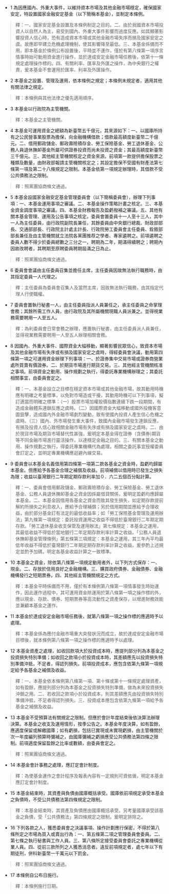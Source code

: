 * 1 為因應國內、外重大事件，以維持資本市場及其他金融市場穩定，確保國家安定，特設置國家金融安定基金（以下簡稱本基金），並制定本條例。

> 釋：一、國家安定基金設置及本條例制定之目的。二、由於我國資本市場投資人以自然人為主，易受到國內、外重大事件影響而過度反應。如其顯著影響投資人信心時，恐有造成資本市場或其他金融市場失序而損及國家安定之虞。故應即早建立危機處理機制，使其影響降至最低。三、本基金係備而不用，即本基金於條例公布設置後，平時並不運作，僅於有第八條第一項序言情事時始可動用資金進行操作，並於達成安定金融市場任務後，依第十一條規定處理操作標的。四、有關利率、匯率及外匯之操作，為中央銀行之權責，爰本基金不會運用於匯率、利率及外匯操作。

* 2 本基金之設置、管理及運用，依本條例之規定；本條例未規定者，適用其他有關法律之規定。

> 釋：本條例與其他法律之優先適用順序。

* 3 本基金以行政院為主管機關。

> 釋：本基金之主管機關。

* 4 本基金可運用資金之總額為新臺幣五千億元，其來源如下：一、以國庫所持有之公民營事業股票為擔保，向金融機構借款；借款最高額度新臺幣二千億元。二、借用郵政儲金、郵政壽險積存金、勞工保險基金、勞工退休基金、公務人員退休撫卹基金所屬可供證券投資而尚未投資之資金；其最高額度新臺幣三千億元。三、其他經主管機關核定之資金來源。前項第一款提供擔保股票之種類及數量，由財政部報請主管機關核定之；其設定擔保不受國有財產法第七條第一項及第二十八條規定之限制。本基金依第一項規定辦理時，其借款不受公共債務法之限制。

> 釋：照黨團協商條文通過。

* 5 本基金設國家金融安定基金管理委員會（以下簡稱委員會），辦理下列事項：一、本基金運用事項之審議。二、本基金操作策略計畫之核定。三、本基金資金調度事項之審議。四、本基金財務報告及盈虧撥補之審議。五、其他有關本基金管理、運用及公告事項之核定。委員會置委員十一人至十三人，其中一人為主任委員，由行政院副院長兼任，其餘委員由中央銀行總裁、財政部部長、交通部部長、行政院主計處主計長、行政院勞工委員會主任委員、銓敘部部長兼任及由主管機關就立法院各黨團推荐之學者、專家遴聘之。前項遴聘之委員人數不得少於委員總數之三分之一，聘期為二年，期滿得續聘之；聘期內因故改聘者，其聘期至原聘委員聘期屆滿之日為止。

> 釋：照黨團協商條文通過。

* 6 委員會會議由主任委員召集並擔任主席，主任委員因故無法執行職務時，由其指定委員一人代理之。

> 釋：主任委員為委員會召集人及當然主席，因故無法執行職務，由其指定代理人行使職權。

* 7 委員會置執行秘書一人，由主任委員指派人員兼任之，承主任委員之命掌理會務；其餘所需工作人員，由行政院及其所屬機關現職人員派兼之。並得視業務需要聘用一人至五人。

> 釋：為利委員會日常會務之辦理，應置執行秘書，由主任委員派人員兼任，並得視業務需要聘用一人至五人辦理相關會務。

* 8 因國內、外重大事件、國際資金大幅移動，顯著影響民眾信心，致資本市場及其他金融市場有失序或有損及國家安定之虞時，得經委員會決議，動用第四條第一項之可運用資金辦理下列事項：一、於證券集中交易市場或證券商營業處所買賣有價證券。二、於期貨市場進行期貨交易。三、其他經主管機關核准之事項。前項資金之動用、操作規劃之執行，得委託專業機構辦理之；其委託相關事宜，由委員會定之。

> 釋：一、本基金設立之目標在穩定資本市場或其他金融市場，故其動用時機應有明確之考量標準，以免對市場造或干擾，其動用時機可以下列事項，擬訂適當而明確之標準：（一）股票市場加權股價指數連續下跌一段期間，有造成金融體系連鎖反應之虞時。（二）因國際資金大幅移動或國外投機客意圖狙擊，造成國內外金融市場劇烈變動，致有使國內投資人產生信心危機之虞時。（三）國內、外市場發生重大事件，致國內金融市場發生連鎖反應，有損及投資人信心致相關金融市場有失序或有損及國家安定之虞時。二、由於現貨市場及期貨市場替代性甚強，爰明定本基金得在證券（含債券)期貨等不同金融市場進行靈活操作，以達穩定金融之目的。三、有關本基金之動用、操作規劃之執行，得委託專業機構代為處理。相關之委託事宜授權委員會訂定之，並明定專業機構應迴避內線交易。

* 9 委員會以本基金名義借用第四條第一項第二款各基金之資金時，盈虧均歸屬本基金。但應給予各基金合理之補償及收益。前項補償以借用時已發生之損失為限；收益以臺灣銀行二年期定期存款利率加０．六二五個百分點計算。

> 釋：一、委員會借用郵政儲金、郵政壽險積存金、勞工保險基金、勞工退休基金、公務人員退休撫卹基金之資金因係屬借貸關係，爰明定盈虧均應歸屬本基金。二、本基金因借用各基金之資金而致其發生損失，如定期存款提前解約所損失之利息收入，應給予合理補償；另於借用期間並應給予合理收益，由於部分基金訂有法定的最低收益率；如「勞工保險基金管理及運用辦法」第九條第一項規定：委託投資運用之收益不得低於臺灣銀行二年期定期存款。「勞工退休基金收支保管及運用辦法」第七條規定：本基金之運用，其最低收益不得低於當地銀行二年定期存款利率計算之收益。「公務人員退休撫卹基金管理條例」第五條第三項規定：本基金之運用，其三年內平均最低年收益不得低於臺灣銀行二年期定期存款利率計算之收益。爰參酌上述規定並酌予加碼，明定各基金收益計算之一致標準。

* 10 本基金之資金，除依第八條第一項規定動用者外，以下列方式保存：一、現金。二、存放於信用良好之金融機構。三、購買政府債券、金融債券、金融機構發行之短期票券。四、其他經主管機關規定之方式。

> 釋：本基金平時係備而不用，僅於有本條例第八條第一項情事發生時始運作，因此運作過程中，其可運用資金除運用於第八條第一項之操作標的外，應以現金、存款、債券、短期票券等高流動性之資產保存，以增進財務效能並兼顧本基金之運作。

* 11 本基金於達成安定金融市場任務後，就第八條第一項之操作標的應適時予以處理。

> 釋：本基金係為應付金融市場重大突發狀況而成立，故於達成安定金融市場目標後，就本條例第八條第一項之操作標的應適時予以處理。

* 12 本基金資產之處理，如收回款項大於投資成本時，應提列部分列為本基金之投資損失特別準備；如收回之款項小於投資成本時，其差額應先以投資損失特別準備沖抵，不足者，得認列損失。前項投資成本，應包含依第九條第一項規定給予各基金之補償及收益。

> 釋：一、本基金依本條例第八條第一項、第十條或第十一條規定處理資產，如有盈餘，應提列部分列為本基金之投資損失特別準備，做為未來投資損失沖銷之用。二、若收回之款項小於投資成本，則其差額應先由投資損失特別準備沖抵，不足者得認列損失。三、投資成本應包含依第九條第一項給予各基金之補償及收益。

* 13 本基金不受預算法有關規定之限制。但應於會計年度結束後依決算法辦理決算。本基金之收支及運用情形，按季公告之。本基金年度決算，如有盈餘，應適度保留或解繳國庫；如有虧損，包括已實現或未實現虧損，由主管機關於次一年度編列預算時彌補之，由國庫彌補之虧損應受公共債務法第四條之限制。前項適度保留盈餘之比率或數額，由委員會定之。

> 釋：照黨團協商條文通過。

* 14 本基金會計事務之處理，應訂定會計制度。

> 釋：為使基金運作之會計程序及報表內容有一定規則可資依循，明定本基金應訂定會計制度。

* 15 本基金結束時，其資產與負債由國庫概括承受。國庫依前項規定承受本基金之負債時，不受公共債務法第四條規定之限制。

> 釋：本基金結束時，其資產及負債應由國庫概括承受。另考量國庫承受該基金之負債，受「公共債務法」第四條規定之限制，爰明定排除之。

* 16 下列各款之人，獲悉委員會之決議事項、操作計劃應行保密，不得於第八條所定之市場為買入或賣出行為：一、第五條第二項之管理委員會委員。二、第七條之執行秘書與工作人員。三、第八條所定接受委員會委託之專業機構從業人員。四、從前三款所列之人獲悉消息者。違反前項規定者，處七年以下有期徒刑，併科新臺幣一千萬元以下罰金。

> 釋：照黨團協商條文通過。

* 17 本條例自公布日施行。

> 釋：本條例施行日期。

